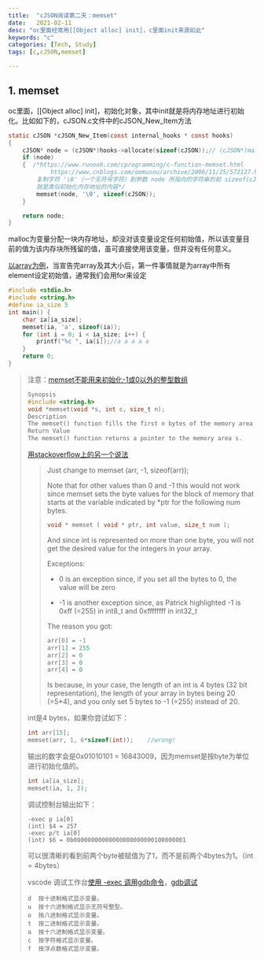 ```yaml
---
title:  "cJSON阅读第二天：memset"
date:   2021-02-11
desc: "oc里面经常用[[Object alloc] init]，c里面init来源如此"
keywords: "c"
categories: [Tech, Study]
tags: [c,cJSON,memset]

---
```


## 1. memset

oc里面，[[Object alloc] init]，初始化对象，其中init就是将内存地址进行初始化。比如如下的，cJSON.c文件中的cJSON_New_Item方法

```c
static cJSON *cJSON_New_Item(const internal_hooks * const hooks)
{
    cJSON* node = (cJSON*)hooks->allocate(sizeof(cJSON));// (cJSON*)malloc(sizeof(CJSON));
    if (node)
    {  /*https://www.runoob.com/cprogramming/c-function-memset.html 
    		https://www.cnblogs.com/oomusou/archive/2006/11/25/572127.html
        复制字符 '\0'（一个无符号字符）到参数 node 所指向的字符串的前 sizeof(cJSON) 个字符
        就是类似初始化内存地址的内容*/
        memset(node, '\0', sizeof(cJSON));
    }

    return node;
}
```

malloc为变量分配一块内存地址，却没对该变量设定任何初始值，所以该变量目前的值为该内存块所残留的值，虽可直接使用该变量，但并没有任何意义。

[以array为例](https://www.cnblogs.com/oomusou/archive/2006/11/25/572127.html)，当宣告完array及其大小后，第一件事情就是为array中所有element设定初始值，通常我们会用for来设定

```c
#include <stdio.h>
#include <string.h>
#define ia_size 5
int main() {
    char ia[ia_size];
    memset(ia, 'a', sizeof(ia));
    for (int i = 0; i < ia_size; i++) {
        printf("%c ", ia[i]);//a a a a a 
    }
    return 0;
}
```

> 注意：[memset不能用来初始化-1或0以外的整型数组](https://stackoverflow.com/questions/17288859/using-memset-for-integer-array-in-c)
>
> ```c
> Synopsis
> #include <string.h>
> void *memset(void *s, int c, size_t n);
> Description
> The memset() function fills the first n bytes of the memory area pointed to by s with the constant byte c.
> Return Value
> The memset() function returns a pointer to the memory area s.
> ```
>
> [用stackoverflow上的另一个说法](https://stackoverflow.com/questions/7202411/why-does-memsetarr-1-sizeofarr-sizeofint-not-clear-an-integer-array-t  )
>
> > Just change to memset (arr, -1, sizeof(arr));
> >
> > Note that for other values than 0 and -1 this would not work since memset sets the byte values for the block of memory that starts at the variable indicated by *ptr for the following num bytes.
> >
> > ```c
> > void * memset ( void * ptr, int value, size_t num );
> > ```
> >
> > And since int is represented on more than one byte, you will not get the desired value for the integers in your array.
> >
> > Exceptions:
> >
> > - 0 is an exception since, if you set all the bytes to 0, the value will be zero
> >
> > - -1 is another exception since, as Patrick highlighted -1 is 0xff (=255) in int8_t and 0xffffffff in int32_t
> >
> > The reason you got:
> >
> > ```c
> > arr[0] = -1
> > arr[1] = 255
> > arr[2] = 0
> > arr[3] = 0
> > arr[4] = 0
> > ```
> >
> > Is because, in your case, the length of an int is 4 bytes (32 bit representation), the length of your array in bytes being 20 (=5*4), and you only set 5 bytes to -1 (=255) instead of 20.
>
> int是4 bytes，如果你尝试如下：
>
> ```c
> int arr[15];
> memset(arr, 1, 6*sizeof(int));    //wrong!
> ```
>
> 输出的数字会是0x01010101 = 16843009，因为memset是按byte为单位进行初始化值的。
>
> ```c
> int ia[ia_size];
> memset(ia, 1, 2);
> ```
>
> 调试控制台输出如下：
>
> ```
> -exec p ia[0]
> (int) $4 = 257
> -exec p/t ia[0]
> (int) $6 = 0b00000000000000000000000100000001
> ```
>
> 可以很清晰的看到前两个byte被赋值为了1，而不是前两个4bytes为1。（int = 4bytes）
>
> vscode 调试工作台[使用 -exec 调用gdb命令](https://www.rt-thread.org/document/site/application-note/setup/qemu/vscode/an0021-qemu-vscode/)，[gdb调试](https://blog.csdn.net/haoel/article/details/2883)
>
> ```
> d  按十进制格式显示变量。
> u  按十六进制格式显示无符号整型。
> o  按八进制格式显示变量。
> t  按二进制格式显示变量。
> a  按十六进制格式显示变量。
> c  按字符格式显示变量。
> f  按浮点数格式显示变量。
> ```









